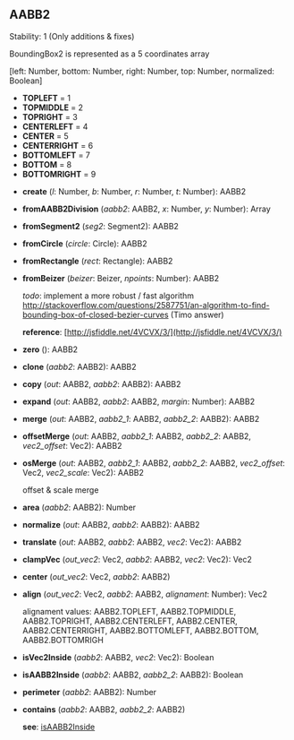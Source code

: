 <a name="AABB2"></a>
## AABB2
  Stability: 1 (Only additions & fixes)

  BoundingBox2 is represented as a 5 coordinates array

  [left: Number, bottom: Number, right: Number, top: Number, normalized: Boolean]
* **TOPLEFT** = 1
* **TOPMIDDLE** = 2
* **TOPRIGHT** = 3
* **CENTERLEFT** = 4
* **CENTER** = 5
* **CENTERRIGHT** = 6
* **BOTTOMLEFT** = 7
* **BOTTOM** = 8
* **BOTTOMRIGHT** = 9

<a name="AABB2-create"></a>
* **create** (*l*: Number, *b*: Number, *r*: Number, *t*: Number): AABB2

<a name="AABB2-fromAABB2Division"></a>
* **fromAABB2Division** (*aabb2*: AABB2, *x*: Number, *y*: Number): Array<AABB2>

<a name="AABB2-fromSegment2"></a>
* **fromSegment2** (*seg2*: Segment2): AABB2

<a name="AABB2-fromCircle"></a>
* **fromCircle** (*circle*: Circle): AABB2

<a name="AABB2-fromRectangle"></a>
* **fromRectangle** (*rect*: Rectangle): AABB2

<a name="AABB2-fromBeizer"></a>
* **fromBeizer** (*beizer*: Beizer, *npoints*: Number): AABB2

  *todo*: implement a more robust / fast algorithm http://stackoverflow.com/questions/2587751/an-algorithm-to-find-bounding-box-of-closed-bezier-curves (Timo answer)

  **reference**: [http://jsfiddle.net/4VCVX/3/](http://jsfiddle.net/4VCVX/3/)


<a name="AABB2-zero"></a>
* **zero** (): AABB2

<a name="AABB2-clone"></a>
* **clone** (*aabb2*: AABB2): AABB2

<a name="AABB2-copy"></a>
* **copy** (*out*: AABB2, *aabb2*: AABB2): AABB2

<a name="AABB2-expand"></a>
* **expand** (*out*: AABB2, *aabb2*: AABB2, *margin*: Number): AABB2

<a name="AABB2-merge"></a>
* **merge** (*out*: AABB2, *aabb2_1*: AABB2, *aabb2_2*: AABB2): AABB2

<a name="AABB2-offsetMerge"></a>
* **offsetMerge** (*out*: AABB2, *aabb2_1*: AABB2, *aabb2_2*: AABB2, *vec2_offset*: Vec2): AABB2

<a name="AABB2-osMerge"></a>
* **osMerge** (*out*: AABB2, *aabb2_1*: AABB2, *aabb2_2*: AABB2, *vec2_offset*: Vec2, *vec2_scale*: Vec2): AABB2

  offset & scale merge


<a name="AABB2-area"></a>
* **area** (*aabb2*: AABB2): Number

<a name="AABB2-normalize"></a>
* **normalize** (*out*: AABB2, *aabb2*: AABB2): AABB2

<a name="AABB2-translate"></a>
* **translate** (*out*: AABB2, *aabb2*: AABB2, *vec2*: Vec2): AABB2

<a name="AABB2-clampVec"></a>
* **clampVec** (*out_vec2*: Vec2, *aabb2*: AABB2, *vec2*: Vec2): Vec2

<a name="AABB2-center"></a>
* **center** (*out_vec2*: Vec2, *aabb2*: AABB2)

<a name="AABB2-align"></a>
* **align** (*out_vec2*: Vec2, *aabb2*: AABB2, *alignament*: Number): Vec2

  alignament values: AABB2.TOPLEFT, AABB2.TOPMIDDLE, AABB2.TOPRIGHT, AABB2.CENTERLEFT, AABB2.CENTER, AABB2.CENTERRIGHT, AABB2.BOTTOMLEFT, AABB2.BOTTOM, AABB2.BOTTOMRIGH


<a name="AABB2-isVec2Inside"></a>
* **isVec2Inside** (*aabb2*: AABB2, *vec2*: Vec2): Boolean

<a name="AABB2-isAABB2Inside"></a>
* **isAABB2Inside** (*aabb2*: AABB2, *aabb2_2*: AABB2): Boolean

<a name="AABB2-perimeter"></a>
* **perimeter** (*aabb2*: AABB2): Number

<a name="AABB2-contains"></a>
* **contains** (*aabb2*: AABB2, *aabb2_2*: AABB2)

  **see**: [isAABB2Inside](#AABB2-isAABB2Inside)
